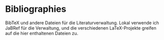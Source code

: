 # Bibliographies
BibTeX und andere Dateien für die Literaturverwaltung. Lokal verwende ich JaBRef für die Verwaltung, und die verschiedenen LaTeX-Projekte greifen
auf die hier enthaltenen Dateien zu.
